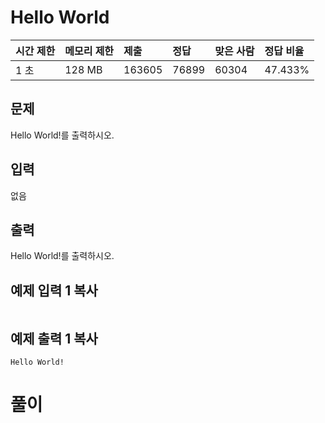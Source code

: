 # Hello World

| 시간 제한 | 메모리 제한 | 제출   | 정답  | 맞은 사람 | 정답 비율 |
| :-------- | :---------- | :----- | :---- | :-------- | :-------- |
| 1 초      | 128 MB      | 163605 | 76899 | 60304     | 47.433%   |

## 문제

Hello World!를 출력하시오.

## 입력

없음

## 출력

Hello World!를 출력하시오.



## 예제 입력 1 복사

```

```

## 예제 출력 1 복사

```
Hello World!
```

# 풀이

